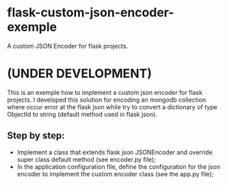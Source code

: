 # flask-custom-json-encoder-exemple
A custom JSON Encoder for flask projects.

# (UNDER DEVELOPMENT)

This is an exemple how to implement a custom json encoder for flask projects. I developed this solution for encoding an mongodb collection where occur error at the flask json while try to convert a dictionary of type ObjectId to string (default method used in flask json).

## Step by step:

- Implement a class that extends flask json JSONEncoder and override super class default method (see encoder.py file);
- In the application configuration file, define the configuration for the json encoder to implement the custom encoder class (see the app.py file);
